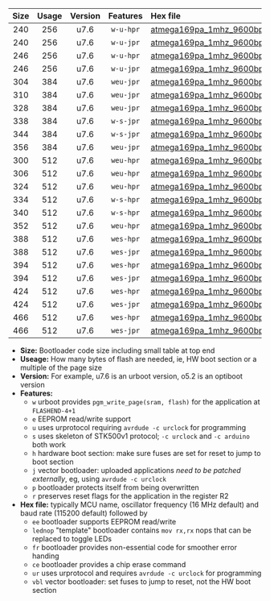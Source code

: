 |Size|Usage|Version|Features|Hex file|
|:-:|:-:|:-:|:-:|:--|
|240|256|u7.6|`w-u-hpr`|[atmega169pa_1mhz_9600bps_ur.hex](https://raw.githubusercontent.com/stefanrueger/urboot/main/atmega169pa_1mhz_9600bps_ur.hex)|
|240|256|u7.6|`w-u-jpr`|[atmega169pa_1mhz_9600bps_ur_vbl.hex](https://raw.githubusercontent.com/stefanrueger/urboot/main/atmega169pa_1mhz_9600bps_ur_vbl.hex)|
|246|256|u7.6|`w-u-hpr`|[atmega169pa_1mhz_9600bps_lednop_ur.hex](https://raw.githubusercontent.com/stefanrueger/urboot/main/atmega169pa_1mhz_9600bps_lednop_ur.hex)|
|246|256|u7.6|`w-u-jpr`|[atmega169pa_1mhz_9600bps_lednop_ur_vbl.hex](https://raw.githubusercontent.com/stefanrueger/urboot/main/atmega169pa_1mhz_9600bps_lednop_ur_vbl.hex)|
|304|384|u7.6|`weu-jpr`|[atmega169pa_1mhz_9600bps_ee_ur_vbl.hex](https://raw.githubusercontent.com/stefanrueger/urboot/main/atmega169pa_1mhz_9600bps_ee_ur_vbl.hex)|
|310|384|u7.6|`weu-jpr`|[atmega169pa_1mhz_9600bps_ee_lednop_ur_vbl.hex](https://raw.githubusercontent.com/stefanrueger/urboot/main/atmega169pa_1mhz_9600bps_ee_lednop_ur_vbl.hex)|
|328|384|u7.6|`weu-jpr`|[atmega169pa_1mhz_9600bps_ee_lednop_fr_ur_vbl.hex](https://raw.githubusercontent.com/stefanrueger/urboot/main/atmega169pa_1mhz_9600bps_ee_lednop_fr_ur_vbl.hex)|
|338|384|u7.6|`w-s-jpr`|[atmega169pa_1mhz_9600bps_vbl.hex](https://raw.githubusercontent.com/stefanrueger/urboot/main/atmega169pa_1mhz_9600bps_vbl.hex)|
|344|384|u7.6|`w-s-jpr`|[atmega169pa_1mhz_9600bps_lednop_vbl.hex](https://raw.githubusercontent.com/stefanrueger/urboot/main/atmega169pa_1mhz_9600bps_lednop_vbl.hex)|
|356|384|u7.6|`weu-jpr`|[atmega169pa_1mhz_9600bps_ee_lednop_fr_ce_ur_vbl.hex](https://raw.githubusercontent.com/stefanrueger/urboot/main/atmega169pa_1mhz_9600bps_ee_lednop_fr_ce_ur_vbl.hex)|
|300|512|u7.6|`weu-hpr`|[atmega169pa_1mhz_9600bps_ee_ur.hex](https://raw.githubusercontent.com/stefanrueger/urboot/main/atmega169pa_1mhz_9600bps_ee_ur.hex)|
|306|512|u7.6|`weu-hpr`|[atmega169pa_1mhz_9600bps_ee_lednop_ur.hex](https://raw.githubusercontent.com/stefanrueger/urboot/main/atmega169pa_1mhz_9600bps_ee_lednop_ur.hex)|
|324|512|u7.6|`weu-hpr`|[atmega169pa_1mhz_9600bps_ee_lednop_fr_ur.hex](https://raw.githubusercontent.com/stefanrueger/urboot/main/atmega169pa_1mhz_9600bps_ee_lednop_fr_ur.hex)|
|334|512|u7.6|`w-s-hpr`|[atmega169pa_1mhz_9600bps.hex](https://raw.githubusercontent.com/stefanrueger/urboot/main/atmega169pa_1mhz_9600bps.hex)|
|340|512|u7.6|`w-s-hpr`|[atmega169pa_1mhz_9600bps_lednop.hex](https://raw.githubusercontent.com/stefanrueger/urboot/main/atmega169pa_1mhz_9600bps_lednop.hex)|
|352|512|u7.6|`weu-hpr`|[atmega169pa_1mhz_9600bps_ee_lednop_fr_ce_ur.hex](https://raw.githubusercontent.com/stefanrueger/urboot/main/atmega169pa_1mhz_9600bps_ee_lednop_fr_ce_ur.hex)|
|388|512|u7.6|`wes-hpr`|[atmega169pa_1mhz_9600bps_ee.hex](https://raw.githubusercontent.com/stefanrueger/urboot/main/atmega169pa_1mhz_9600bps_ee.hex)|
|388|512|u7.6|`wes-jpr`|[atmega169pa_1mhz_9600bps_ee_vbl.hex](https://raw.githubusercontent.com/stefanrueger/urboot/main/atmega169pa_1mhz_9600bps_ee_vbl.hex)|
|394|512|u7.6|`wes-hpr`|[atmega169pa_1mhz_9600bps_ee_lednop.hex](https://raw.githubusercontent.com/stefanrueger/urboot/main/atmega169pa_1mhz_9600bps_ee_lednop.hex)|
|394|512|u7.6|`wes-jpr`|[atmega169pa_1mhz_9600bps_ee_lednop_vbl.hex](https://raw.githubusercontent.com/stefanrueger/urboot/main/atmega169pa_1mhz_9600bps_ee_lednop_vbl.hex)|
|424|512|u7.6|`wes-hpr`|[atmega169pa_1mhz_9600bps_ee_lednop_fr.hex](https://raw.githubusercontent.com/stefanrueger/urboot/main/atmega169pa_1mhz_9600bps_ee_lednop_fr.hex)|
|424|512|u7.6|`wes-jpr`|[atmega169pa_1mhz_9600bps_ee_lednop_fr_vbl.hex](https://raw.githubusercontent.com/stefanrueger/urboot/main/atmega169pa_1mhz_9600bps_ee_lednop_fr_vbl.hex)|
|466|512|u7.6|`wes-hpr`|[atmega169pa_1mhz_9600bps_ee_lednop_fr_ce.hex](https://raw.githubusercontent.com/stefanrueger/urboot/main/atmega169pa_1mhz_9600bps_ee_lednop_fr_ce.hex)|
|466|512|u7.6|`wes-jpr`|[atmega169pa_1mhz_9600bps_ee_lednop_fr_ce_vbl.hex](https://raw.githubusercontent.com/stefanrueger/urboot/main/atmega169pa_1mhz_9600bps_ee_lednop_fr_ce_vbl.hex)|

- **Size:** Bootloader code size including small table at top end
- **Useage:** How many bytes of flash are needed, ie, HW boot section or a multiple of the page size
- **Version:** For example, u7.6 is an urboot version, o5.2 is an optiboot version
- **Features:**
  + `w` urboot provides `pgm_write_page(sram, flash)` for the application at `FLASHEND-4+1`
  + `e` EEPROM read/write support
  + `u` uses urprotocol requiring `avrdude -c urclock` for programming
  + `s` uses skeleton of STK500v1 protocol; `-c urclock` and `-c arduino` both work
  + `h` hardware boot section: make sure fuses are set for reset to jump to boot section
  + `j` vector bootloader: uploaded applications *need to be patched externally*, eg, using `avrdude -c urclock`
  + `p` bootloader protects itself from being overwritten
  + `r` preserves reset flags for the application in the register R2
- **Hex file:** typically MCU name, oscillator frequency (16 MHz default) and baud rate (115200 default) followed by
  + `ee` bootloader supports EEPROM read/write
  + `lednop` "template" bootloader contains `mov rx,rx` nops that can be replaced to toggle LEDs
  + `fr` bootloader provides non-essential code for smoother error handing
  + `ce` bootloader provides a chip erase command
  + `ur` uses urprotocol and requires `avrdude -c urclock` for programming
  + `vbl` vector bootloader: set fuses to jump to reset, not the HW boot section
